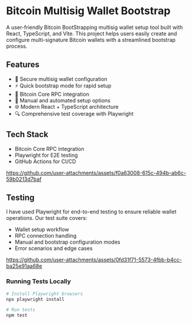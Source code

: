 # Bitcoin Multisig Wallet Bootstrap

A user-friendly Bitcoin BootStrapping multisig wallet setup tool built with React, TypeScript, and Vite. This project helps users easily create and configure multi-signature Bitcoin wallets with a streamlined bootstrap process.

## Features

- 🔐 Secure multisig wallet configuration
- ⚡️ Quick bootstrap mode for rapid setup
- 🔌 Bitcoin Core RPC integration
- 🎯 Manual and automated setup options
- 🌐 Modern React + TypeScript architecture
- 🔍 Comprehensive test coverage with Playwright

## Tech Stack

- Bitcoin Core RPC integration
- Playwright for E2E testing
- GitHub Actions for CI/CD




https://github.com/user-attachments/assets/f0a63008-615c-494b-ab6c-59b0213d7baf



## Testing

I have used Playwright for end-to-end testing to ensure reliable wallet operations. Our test suite covers:

- Wallet setup workflow
- RPC connection handling
- Manual and bootstrap configuration modes
- Error scenarios and edge cases



https://github.com/user-attachments/assets/0fd31f71-5573-4fbb-b4cc-ba25e91aa68e



### Running Tests Locally

```bash
# Install Playwright browsers
npx playwright install

# Run tests
npm test
```
